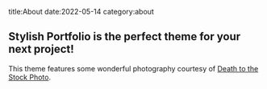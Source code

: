 title:About
date:2022-05-14
category:about

<section id="about" class="about">
    <div class="container">
        <div class="row">
            <div class="col-lg-12 text-center">
                <h2>Stylish Portfolio is the perfect theme for your next project!</h2>
                <p class="lead">This theme features some wonderful photography courtesy of <a target="_blank" href="http://join.deathtothestockphoto.com/">Death to the Stock Photo</a>.</p>
            </div>
        </div>
        <!-- /.row -->
    </div>
    <!-- /.container -->
</section>